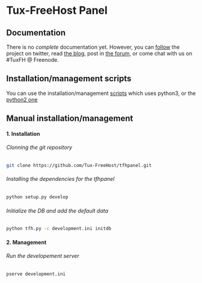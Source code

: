 Tux-FreeHost Panel
==================

Documentation
-------------
There is no *complete* documentation yet. However,
you can [follow](https://twitter.com/tuxfreehost) the project on twitter,
read [the blog](http://tux-fh.net/posts.html), post in
[the forum](http://forum.tux-fh.net), or come chat with us on #TuxFH @ Freenode.

Installation/management scripts
-------------------------------
You can use the installation/management [scripts](https://gist.github.com/Edelwin/7857978) which uses python3, or the
[python2 one](https://gist.github.com/NyanKiyoshi/9028494)

Manual installation/management
------------------------------
#### 1. Installation
###### Clonning the git repository
```bash
git clone https://github.com/Tux-FreeHost/tfhpanel.git
```
###### Installing the dependencies for the tfhpanel
```bash
python setup.py develop
```
###### Initialize the DB and add the default data
```bash
python tfh.py -c development.ini initdb
```

#### 2. Management
###### Run the developement server
```bash
pserve development.ini
```
